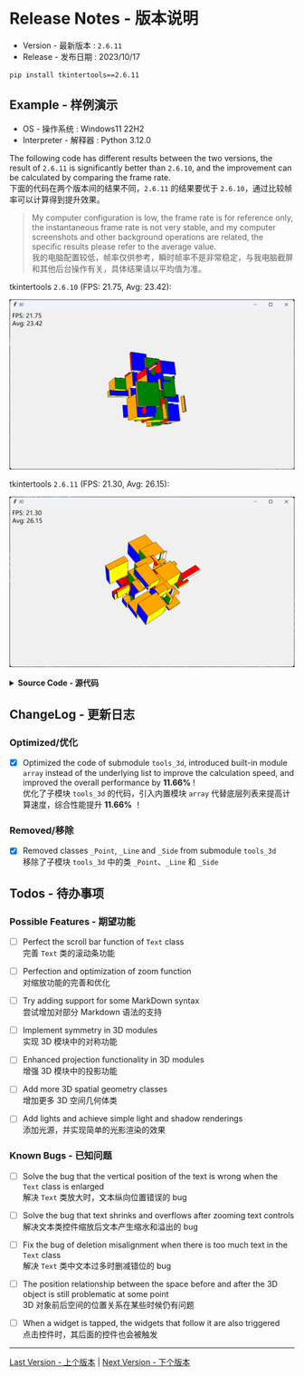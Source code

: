 Release Notes - 版本说明
=======================

* Version - 最新版本 : `2.6.11`
* Release - 发布日期 : 2023/10/17

```
pip install tkintertools==2.6.11
```

Example - 样例演示
-----------------

* OS - 操作系统 : Windows11 22H2
* Interpreter - 解释器 : Python 3.12.0

The following code has different results between the two versions, the result of `2.6.11` is significantly better than `2.6.10`, and the improvement can be calculated by comparing the frame rate.  
下面的代码在两个版本间的结果不同，`2.6.11` 的结果要优于 `2.6.10`，通过比较帧率可以计算得到提升效果。

> My computer configuration is low, the frame rate is for reference only, the instantaneous frame rate is not very stable, and my computer screenshots and other background operations are related, the specific results please refer to the average value.  
> 我的电脑配置较低，帧率仅供参考，瞬时帧率不是非常稳定，与我电脑截屏和其他后台操作有关，具体结果请以平均值为准。

tkintertools `2.6.10` (FPS: 21.75, Avg: 23.42): 

![png](example1.png)

tkintertools `2.6.11` (FPS: 21.30, Avg: 26.15): 

![png](example2.png) 

<details><summary><b>Source Code - 源代码</b></summary>

```python
import random
import time
import tkintertools as tkt
from tkintertools import tools_3d as t3d


class TestSpace(t3d.Space):
    """Test Space class"""

    def __init__(self, master, width, height, x, y):
        super().__init__(master, width, height, x, y)
        self.info = self.create_text(-640+10, -360+10, anchor='nw')

    def space_sort(self, t=[0, 0, 1]) -> None:
        # override: caculate FPS, t: [time of now, total FPS, count]
        now = time.time()
        fps = 1 - (now - t[0])
        super().space_sort()
        self.itemconfigure(
            self.info, text='FPS: %.2f\nAvg: %.2f' % (fps, t[1] - t[2]))
        t[0] = now
        t[1] += fps
        t[2] += 1


root = tkt.Tk('3D', 1280, 720)
space = TestSpace(root, 1280, 720, 0, 0)
cuboid_lst = []

for _ in range(64):  # 64 cubes are randomly generated
    x = random.randint(-100, 100)
    y = random.randint(-100, 100)
    z = random.randint(-100, 100)
    length = random.randint(-100, 100)
    width = random.randint(-100, 100)
    height = random.randint(-100, 100)
    cuboid_lst.append(t3d.Cuboid(
        space, x, y, z, length, width, height,
        color_up='white', color_down='yellow', color_left='red',
        color_right='orange', color_front='blue', color_back='green'))


def spin():
    for cuboid in cuboid_lst:
        cuboid.rotate(dy=0.1, dz=0.2)
        cuboid.update()
    space.space_sort()
    space.after(1, spin)


spin()  # Rotate 3D objects!
root.mainloop()
```

</details>

ChangeLog - 更新日志
-------------------

### Optimized/优化

- [X] Optimized the code of submodule `tools_3d`, introduced built-in module `array` instead of the underlying list to improve the calculation speed, and improved the overall performance by **11.66%** !  
优化了子模块 `tools_3d` 的代码，引入内置模块 `array` 代替底层列表来提高计算速度，综合性能提升 **11.66%** ！

### Removed/移除

- [X] Removed classes `_Point`, `_Line` and `_Side` from submodule `tools_3d`  
移除了子模块 `tools_3d` 中的类 `_Point`、`_Line` 和 `_Side`

Todos - 待办事项
---------------

### Possible Features - 期望功能

- [ ] Perfect the scroll bar function of `Text` class  
完善 `Text` 类的滚动条功能

- [ ] Perfection and optimization of zoom function  
对缩放功能的完善和优化

- [ ] Try adding support for some MarkDown syntax  
尝试增加对部分 Markdown 语法的支持

- [ ] Implement symmetry in 3D modules  
实现 3D 模块中的对称功能

- [ ] Enhanced projection functionality in 3D modules  
增强 3D 模块中的投影功能

- [ ] Add more 3D spatial geometry classes  
增加更多 3D 空间几何体类

-  [ ] Add lights and achieve simple light and shadow renderings  
添加光源，并实现简单的光影渲染的效果

### Known Bugs - 已知问题

- [ ] Solve the bug that the vertical position of the text is wrong when the `Text` class is enlarged  
解决 `Text` 类放大时，文本纵向位置错误的 bug

- [ ] Solve the bug that text shrinks and overflows after zooming text controls  
解决文本类控件缩放后文本产生缩水和溢出的 bug

- [ ] Fix the bug of deletion misalignment when there is too much text in the `Text` class  
解决 `Text` 类中文本过多时删减错位的 bug

- [ ] The position relationship between the space before and after the 3D object is still problematic at some point  
3D 对象前后空间的位置关系在某些时候仍有问题

- [ ] When a widget is tapped, the widgets that follow it are also triggered  
点击控件时，其后面的控件也会被触发

---
[Last Version - 上个版本](../2.6.10/News.md) | [Next Version - 下个版本](../2.6.12/News.md)
